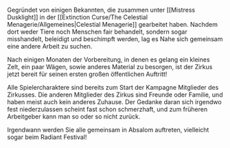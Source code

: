 
Gegründet von einigen Bekannten, die zusammen unter [[Mistress Dusklight]] in der [[Extinction Curse/The Celestial Menagerie/Allgemeines|Celestial Menagerie]] gearbeitet haben. 
Nachdem dort weder Tiere noch Menschen fair behandelt, sondern sogar misshandelt, beleidigt und beschimpft werden, lag es Nahe sich gemeinsam eine andere Arbeit zu suchen.

Nach einigen Monaten der Vorbereitung, in denen es gelang ein kleines Zelt, ein paar Wägen, sowie anderes Material zu besorgen, ist der Zirkus jetzt bereit für seinen ersten großen öffentlichen Auftritt!

Alle Spielercharaktere sind bereits zum Start der Kampagne Mitglieder des Zirkusses.
Die anderen Mitglieder des Zirkus sind Freunde oder Familie, und haben meist auch kein anderes Zuhause. Der Gedanke daran sich irgendwo fest niederzulassen scheint fast schon schmerzhaft, und zum früheren Arbeitgeber kann man so oder so nicht zurück.

Irgendwann werden Sie alle gemeinsam in Absalom auftreten, vielleicht sogar beim Radiant Festival!